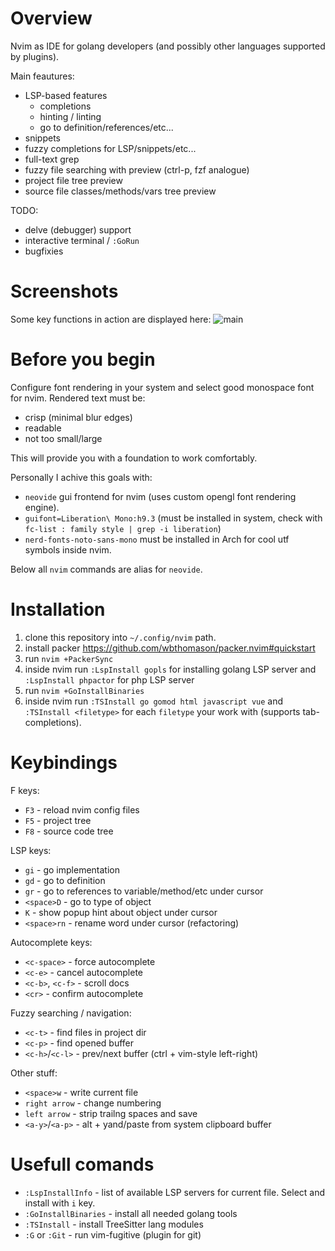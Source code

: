 # Overview
Nvim as IDE for golang developers (and possibly other languages supported by plugins).

Main feautures:
- LSP-based features
   - completions
   - hinting / linting
   - go to definition/references/etc...
- snippets
- fuzzy completions for LSP/snippets/etc...
- full-text grep
- fuzzy file searching with preview (ctrl-p, fzf analogue)
- project file tree preview
- source file classes/methods/vars tree preview

TODO:
- delve (debugger) support
- interactive terminal / `:GoRun`
- bugfixies

# Screenshots
Some key functions in action are displayed here:
![main](https://user-images.githubusercontent.com/350218/145688949-9f1b431b-2719-4cb2-88de-c89417017130.png)


# Before you begin
Configure font rendering in your system and select good monospace font for nvim. Rendered text must be:
- crisp (minimal blur edges)
- readable
- not too small/large

This will provide you with a foundation to work comfortably.

Personally I achive this goals with:
- `neovide` gui frontend for nvim (uses custom opengl font rendering engine).
- `guifont=Liberation\ Mono:h9.3` (must be installed in system, check with `fc-list : family style | grep -i liberation`)
- `nerd-fonts-noto-sans-mono` must be installed in Arch for cool utf symbols inside nvim.

Below all `nvim` commands are alias for `neovide`.

# Installation
1. clone this repository into `~/.config/nvim` path.
2. install packer https://github.com/wbthomason/packer.nvim#quickstart
3. run `nvim +PackerSync`
4. inside nvim run `:LspInstall gopls` for installing golang LSP server and `:LspInstall phpactor` for php LSP server
5. run `nvim +GoInstallBinaries`
6. inside nvim run `:TSInstall go gomod html javascript vue` and `:TSInstall <filetype>` for each `filetype` your work with (supports tab-completions).

# Keybindings

F keys:
- `F3` - reload nvim config files
- `F5` - project tree
- `F8` - source code tree

LSP keys:
- `gi` - go implementation
- `gd` - go to definition
- `gr` - go to references to variable/method/etc under cursor
- `<space>D` - go to type of object
- `K` - show popup hint about object under cursor
- `<space>rn` - rename word under cursor (refactoring)

Autocomplete keys:
- `<c-space>` - force autocomplete
- `<c-e>` - cancel autocomplete
- `<c-b>`, `<c-f>` - scroll docs
- `<cr>` - confirm autocomplete

Fuzzy searching / navigation:
- `<c-t>` - find files in project dir
- `<c-p>` - find opened buffer
- `<c-h>`/`<c-l>` - prev/next buffer (ctrl + vim-style left-right)

Other stuff:
- `<space>w` - write current file
- `right arrow` - change numbering
- `left arrow` - strip trailng spaces and save
- `<a-y>`/`<a-p>` - alt + yand/paste from system clipboard buffer

# Usefull comands

- `:LspInstallInfo` - list of available LSP servers for current file. Select and install with `i` key.
- `:GoInstallBinaries` - install all needed golang tools
- `:TSInstall` - install TreeSitter lang modules
- `:G` or `:Git` - run vim-fugitive (plugin for git)
